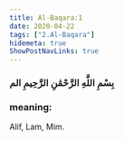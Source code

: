 ```yaml
---
title: Al-Baqara:1
date: 2020-04-22
tags: ["2.Al-Baqara"]
hidemeta: true 
ShowPostNavLinks: true 
---
```

### بِسْمِ اللَّهِ الرَّحْمَٰنِ الرَّحِيمِ الم
### meaning: 
Alif, Lam, Mim.
